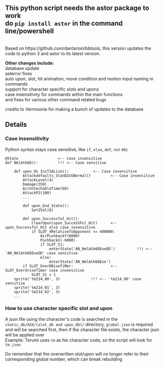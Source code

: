 ## This python script needs the astor package to work <br/> do `pip install astor` in the command line/powershell
<br/>
Based on https://github.com/dantarion/bbtools, this version updates the code to python 3 and astor to its latest version. 

**Other changes include:** <br/>
database update <br/>
asterror fixes <br/>
auto upon, slot, hit animation, move condition and motion input naming in commands <br/>
support for character specific slots and upons <br/>
case insensitivity for commands within the main functions<br/>
and fixes for various other command related bugs <br/>

credits to Vermoonie for making a bunch of updates to the database
## Details
### Case insensitivity
Python syntax stays case sensitive, like `if`, `else`, `def`, `not` etc
```
@State                  <-- Case insensitive 
def NmlAtk6D():         !!! <-- Case sensitive

    def upon_On_IniTIALize():           <-- Case insensitive
        Attackdefaults_StanDInGNormal()         <-- Case insensitive
        AttackLevel(4)
        Damage(350)
        AirUntechableTime(60)
        AttackP2(100)
        ...

        def upon_End_State():
            SetZVal(0)

        def upon_Successful_Hit():
            ClearUpon(upon_SucceSSFul_Hit)      <-- upon_Successful_Hit also case insensitive
            if SLOT_XRelativeToOpponent <= 400000:           
                AirPushbackY(8000)
                PushbackX(-6000)
                if SLOT_51:
                    enterState('AN_NmlAtk6DExeOD')          !!! <-- 'AN_NmlAtk6DExeOD' case sensitive
                else:
                    enterState('AN_NmlAtk6DExe')
        if SLOT_OverDRiveTiMer:                 <-- SLOT_OverdriveTimer case insensitive
            SLOT_51 = 1
    sprite('tm214_00', 3)              !!! <-- 'tm214_00' case sensitive
    sprite('tm214_01', 3)
    sprite('tm214_02', 3)
    ...
```

### How to use character specific slot and upon
A json file using the character's code is searched in the `static_db/XXX/(slot_db and upon_db)/` directory, `global.json` is required and will be searched first, then if the character file exists, the character json will be applied over <br/>
Example: Terumi uses `tm` as his character code, so the script will look for `tm.json`

Do remember that the overwritten slot/upon will no longer refer to their corresponding global number, which can break rebuilding
